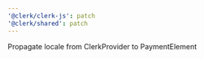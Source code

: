 ```yaml
---
'@clerk/clerk-js': patch
'@clerk/shared': patch
---
```


Propagate locale from ClerkProvider to PaymentElement
